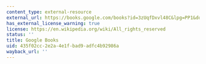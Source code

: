 ```yaml
---
content_type: external-resource
external_url: https://books.google.com/books?id=3zUqfDxvl48C&lpg=PP1&dq=Second%20Nature%3A%20A%20Gardener's%20Education&pg=PA176#v=onepage&q&f=false
has_external_license_warning: true
license: https://en.wikipedia.org/wiki/All_rights_reserved
status: ''
title: Google Books
uid: 435f02cc-2e2a-4e1f-bad9-adfc4b92986a
wayback_url: ''
---
```

